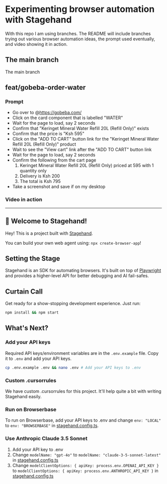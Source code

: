 # Experimenting browser automation with Stagehand
With this repo I am using branches. The README will include branches trying out various browser automation ideas, the prompt used eventually, and video showing it in action.

## The main branch
The main branch


## feat/gobeba-order-water

### Prompt
- Go over to @https://gobeba.com/ 
- Click on the card component that is labelled "WATER"
- Wait for the page to load, say 2 seconds
- Confirm that "Keringet Mineral Water Refill 20L (Refill Only)" exists
- Confirm that the price is "Ksh 595"
- Click on the "ADD TO CART" button link for the "Keringet Mineral Water Refill 20L (Refill Only)" product
- Wait to see the "View cart" link after the "ADD TO CART" button link
- Wait for the page to load, say 2 seconds
- Confirm the following from the cart page
   1. 	Keringet Mineral Water Refill 20L (Refill Only) priced at 595 with 1 quantity only
   2. Delivery is Ksh 200
   3. The total is Ksh 795
- Take a screenshot and save if on my desktop

### Video in action

---------------
## 🤘 Welcome to Stagehand!

Hey! This is a project built with [Stagehand](https://github.com/browserbase/stagehand).

You can build your own web agent using: `npx create-browser-app`!

## Setting the Stage

Stagehand is an SDK for automating browsers. It's built on top of [Playwright](https://playwright.dev/) and provides a higher-level API for better debugging and AI fail-safes.

## Curtain Call

Get ready for a show-stopping development experience. Just run:

```bash
npm install && npm start
```

## What's Next?

### Add your API keys

Required API keys/environment variables are in the `.env.example` file. Copy it to `.env` and add your API keys.

```bash
cp .env.example .env && nano .env # Add your API keys to .env
```

### Custom .cursorrules

We have custom .cursorrules for this project. It'll help quite a bit with writing Stagehand easily.

### Run on Browserbase

To run on Browserbase, add your API keys to .env and change `env: "LOCAL"` to `env: "BROWSERBASE"` in [stagehand.config.ts](stagehand.config.ts).

### Use Anthropic Claude 3.5 Sonnet

1. Add your API key to .env
2. Change `modelName: "gpt-4o"` to `modelName: "claude-3-5-sonnet-latest"` in [stagehand.config.ts](stagehand.config.ts)
3. Change `modelClientOptions: { apiKey: process.env.OPENAI_API_KEY }` to `modelClientOptions: { apiKey: process.env.ANTHROPIC_API_KEY }` in [stagehand.config.ts](stagehand.config.ts)
